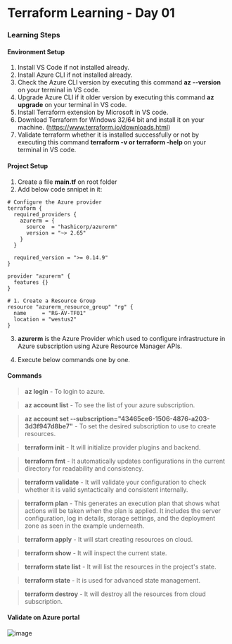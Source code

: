 # Terraform Learning - Day 01

### Learning Steps

#### Environment Setup
1. Install VS Code if not installed already.
2. Install Azure CLI if not installed already.
3. Check the Azure CLI version by executing this command <b>az --version</b> on your terminal in VS code.
4. Upgrade Azure CLI if it older version by executing this command <b>az upgrade</b> on your terminal in VS code.
5. Install Terraform extension by Microsoft in VS code.
6. Download Terraform for Windows 32/64 bit and install it on your machine. (https://www.terraform.io/downloads.html)
7. Validate terraform whether it is installed successfully or not by executing this command <b> terraform -v or terraform -help </b> on your terminal in VS code.

#### Project Setup
1. Create a file <b>main.tf</b> on root folder
2. Add below code snnipet in it:

```
# Configure the Azure provider
terraform {
  required_providers {
    azurerm = {
      source  = "hashicorp/azurerm"
      version = "~> 2.65"
    }
  }

  required_version = ">= 0.14.9"
}

provider "azurerm" {
  features {}
}

# 1. Create a Resource Group
resource "azurerm_resource_group" "rg" {
  name     = "RG-AV-TF01"  
  location = "westus2"  
}

```

3. <b>azurerm</b> is the Azure Provider which used to configure infrastructure in Azure subscription using Azure Resource Manager APIs.

4. Execute below commands one by one.

#### Commands
> <b>az login</b> - To login to azure.

> <b>az account list</b> - To see the list of your azure subscription.

> <b>az account set --subscription="43465ce6-1506-4876-a203-3d3f947d8be7"</b> - To set the desired subscription to use to create resources.

> <b>terraform init</b> - It will initialize provider plugins and backend.

> <b>terraform fmt</b> - It automatically updates configurations in the current directory for readability and consistency.

> <b>terraform validate</b> - It will validate your configuration to check whether it is valid syntactically and consistent internally.

> <b>terraform plan</b> - This generates an execution plan that shows what actions will be taken when the plan is applied. It includes the server configuration, log in details, storage settings, and the deployment zone as seen in the example underneath.

> <b>terraform apply</b> - It will start creating resources on cloud.

> <b>terraform show</b> - It will inspect the current state.

> <b>terraform state list</b> - It will list the resources in the project's state.

> <b>terraform state</b> - It is used for advanced state management.

> <b>terraform destroy</b> - It will destroy all the resources from cloud subscription.

#### Validate on Azure portal
![image](https://user-images.githubusercontent.com/84455469/130459762-b3db998d-387d-4c48-aceb-08fbf41123d8.png)




